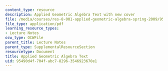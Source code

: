 ```yaml
---
content_type: resource
description: Applied Geometric Algebra Text with new cover
file: /media/courses/res-8-001-applied-geometric-algebra-spring-2009/95490d4f704fabc782963546923670e1_MITRES_8_001_lec_complete.pdf
file_type: application/pdf
learning_resource_types:
- Lecture Notes
ocw_type: OCWFile
parent_title: Lecture Notes
parent_type: SupplementalResourceSection
resourcetype: Document
title: Applied Geometric Algebra Text
uid: 95490d4f-704f-abc7-8296-3546923670e1
---
```

